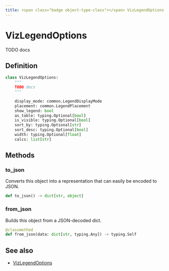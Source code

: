 ```yaml
---
title: <span class="badge object-type-class"></span> VizLegendOptions
---
```

# <span class="badge object-type-class"></span> VizLegendOptions

TODO docs

## Definition

```python
class VizLegendOptions:
    """
    TODO docs
    """

    display_mode: common.LegendDisplayMode
    placement: common.LegendPlacement
    show_legend: bool
    as_table: typing.Optional[bool]
    is_visible: typing.Optional[bool]
    sort_by: typing.Optional[str]
    sort_desc: typing.Optional[bool]
    width: typing.Optional[float]
    calcs: list[str]
```
## Methods

### <span class="badge object-method"></span> to_json

Converts this object into a representation that can easily be encoded to JSON.

```python
def to_json() -> dict[str, object]
```

### <span class="badge object-method"></span> from_json

Builds this object from a JSON-decoded dict.

```python
@classmethod
def from_json(data: dict[str, typing.Any]) -> typing.Self
```

## See also

 * <span class="badge builder"></span> [VizLegendOptions](./builder-VizLegendOptions.md)

